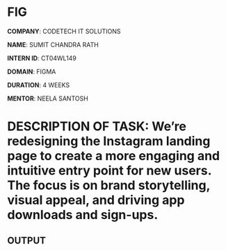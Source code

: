 # FIG

**COMPANY**: CODETECH IT SOLUTIONS

**NAME**: SUMIT CHANDRA RATH

**INTERN ID**: CT04WL149

**DOMAIN**: FIGMA

**DURATION**: 4 WEEKS

**MENTOR**: NEELA SANTOSH

# DESCRIPTION OF TASK: We’re redesigning the Instagram landing page to create a more engaging and intuitive entry point for new users. The focus is on brand storytelling, visual appeal, and driving app downloads and sign-ups.

## OUTPUT

